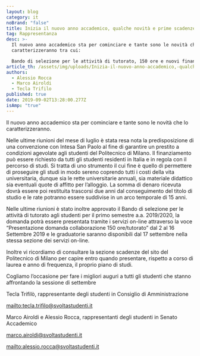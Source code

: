 ```yaml
---
layout: blog
category: it
noBrand: "false"
title: Inizia il nuovo anno accademico, qualche novità e prime scadenze!
tag: Rappresentanza
desc: >-
  Il nuovo anno accademico sta per cominciare e tante sono le novità che lo
  caratterizzeranno tra cui:

  Bando di selezione per le attività di tutorato, 150 ore e nuovi finanziamenti.
article_th: /assets/img/uploads/Inizia-il-nuovo-anno-accademico,-qualche-novità-e-le-prime-scadenze.png
authors:
  - Alessio Rocca
  - Marco Airoldi
  - Tecla Trifilo
published: true
date: 2019-09-02T13:28:00.277Z
isAmp: "true"
---
```

Il nuovo anno accademico sta per cominciare e tante sono le novità che lo caratterizzeranno. 

Nelle ultime riunioni del mese di luglio è stata resa nota la predisposizione di una convenzione con Intesa San Paolo al fine di garantire un prestito a condizioni agevolate agli studenti del Politecnico di Milano. Il finanziamento può essere richiesto da tutti gli studenti residenti in Italia e in regola con il percorso di studi. Si tratta di uno strumento il cui fine è quello di permettere di proseguire gli studi in modo sereno coprendo tutti i costi della vita universitaria, dunque sia le rette universitarie annuali, sia materiale didattico sia eventuali quote di affitto per l’alloggio. La somma di denaro ricevuta dovrà essere poi restituita trascorsi due anni dal conseguimento del titolo di studio e le rate potranno essere suddivise in un arco temporale di 15 anni.

Nelle ultime riunioni è stato inoltre approvato il Bando di selezione per le attività di tutorato agli studenti per il primo semestre a.a. 2019/2020, la domanda potrà essere presentata tramite i servizi on-line attraverso la voce “Presentazione domanda collaborazione 150 ore/tutorato” dal 2 al 16 Settembre 2019 e le graduatorie saranno disponibili dal 17 settembre nella stessa sezione dei servizi on-line.

Inoltre vi ricordiamo di consultare la sezione scadenze del sito del Politecnico di Milano per capire entro quando presentare, rispetto a corso di laurea e anno di frequenza, il proprio piano di studi.

Cogliamo l’occasione per fare i migliori auguri a tutti gli studenti che stanno affrontando la sessione di settembre

Tecla Trifilò, rappresentante degli studenti in Consiglio di Amministrazione 

<mailto:tecla.trifilo@svoltastudenti.it>

Marco Airoldi e Alessio Rocca, rappresentanti degli studenti in Senato Accademico

[marco.airoldi@svoltastudenti.it ](mailto:marco.airoldi@svoltastudenti.it)

<mailto:alessio.rocca@svoltastudenti.it>
